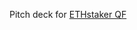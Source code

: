 Pitch deck for [ETHstaker QF](https://www.canva.com/design/DAE_X02idsw/jic5qi0tRXWScjEllCNF0g/view?utm_content=DAE_X02idsw&utm_campaign=designshare&utm_medium=link&utm_source=publishsharelink)
